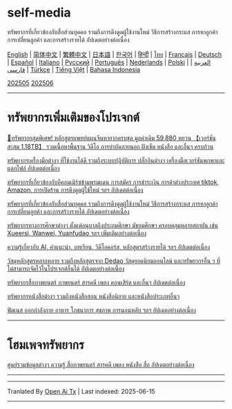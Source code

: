 # self-media
ทรัพยากรที่เกี่ยวข้องกับสื่อส่วนบุคคล รวมถึงการดึงดูดผู้ใช้งานใหม่ วิธีการสร้างกระแส การหาลูกค้า การเปลี่ยนลูกค้า และการสร้างรายได้ อัปเดตอย่างต่อเนื่อง

[English](https://openaitx.github.io/view.html?user=mswnlz&project=self-media&lang=en) | [简体中文](https://openaitx.github.io/view.html?user=mswnlz&project=self-media&lang=zh-CN) | [繁體中文](https://openaitx.github.io/view.html?user=mswnlz&project=self-media&lang=zh-TW) | [日本語](https://openaitx.github.io/view.html?user=mswnlz&project=self-media&lang=ja) | [한국어](https://openaitx.github.io/view.html?user=mswnlz&project=self-media&lang=ko) | [हिन्दी](https://openaitx.github.io/view.html?user=mswnlz&project=self-media&lang=hi) | [ไทย](https://openaitx.github.io/view.html?user=mswnlz&project=self-media&lang=th) | [Français](https://openaitx.github.io/view.html?user=mswnlz&project=self-media&lang=fr) | [Deutsch](https://openaitx.github.io/view.html?user=mswnlz&project=self-media&lang=de) | [Español](https://openaitx.github.io/view.html?user=mswnlz&project=self-media&lang=es) | [Italiano](https://openaitx.github.io/view.html?user=mswnlz&project=self-media&lang=it) | [Русский](https://openaitx.github.io/view.html?user=mswnlz&project=self-media&lang=ru) | [Português](https://openaitx.github.io/view.html?user=mswnlz&project=self-media&lang=pt) | [Nederlands](https://openaitx.github.io/view.html?user=mswnlz&project=self-media&lang=nl) | [Polski](https://openaitx.github.io/view.html?user=mswnlz&project=self-media&lang=pl) | [العربية](https://openaitx.github.io/view.html?user=mswnlz&project=self-media&lang=ar) | [فارسی](https://openaitx.github.io/view.html?user=mswnlz&project=self-media&lang=fa) | [Türkçe](https://openaitx.github.io/view.html?user=mswnlz&project=self-media&lang=tr) | [Tiếng Việt](https://openaitx.github.io/view.html?user=mswnlz&project=self-media&lang=vi) | [Bahasa Indonesia](https://openaitx.github.io/view.html?user=mswnlz&project=self-media&lang=id)



[202505](https://raw.githubusercontent.com/mswnlz/self-media/main/202505.md)
[202506](https://raw.githubusercontent.com/mswnlz/self-media/main/202506.md)

---------------
# ทรัพยากรเพิ่มเติมของโปรเจกต์

[🎁ทรัพยากรสุดพิเศษ! หลักสูตรแพทย์แผนจีนหายากครบชุด มูลค่าเดิม 59,880 หยวน 【เวอร์ชันสะสม 1.18TB】 รวมเนื้อหาพื้นฐาน วิดีโอ การบำบัดภายนอก ฝังเข็ม หนังสือ และอื่นๆ ครบถ้วน](https://github.com/mswnlz/chinese-traditional)

[ทรัพยากรเครื่องมือต่างๆ ที่ใช้งานได้ดี รวมถึงระบบปฏิบัติการ ปลั๊กอินต่างๆ เครื่องมือเวอร์ชันพกพาและแตกไฟล์ อัปเดตต่อเนื่อง](https://github.com/mswnlz/tools)


[ทรัพยากรที่เกี่ยวข้องกับอีคอมเมิร์ซข้ามพรมแดน การสมัคร การชำระเงิน การค้าต่างประเทศ tiktok, Amazon, การเปิดร้าน การดึงดูดผู้ใช้ใหม่ ฯลฯ อัปเดตต่อเนื่อง](https://github.com/mswnlz/cross-border)

[ทรัพยากรที่เกี่ยวข้องกับสื่อส่วนบุคคล รวมถึงการดึงดูดผู้ใช้งานใหม่ วิธีการสร้างกระแส การหาลูกค้า การเปลี่ยนลูกค้า และการสร้างรายได้ อัปเดตอย่างต่อเนื่อง](https://github.com/mswnlz/self-media)

[ ทรัพยากรทางการศึกษาต่างๆ ตั้งแต่อนุบาลถึงประถมศึกษา มัธยมศึกษา ครอบคลุมหลายสถาบัน เช่น Xueersi, Wanwei, Yuanfudao ฯลฯ เพิ่มเติมอย่างต่อเนื่อง](https://github.com/mswnlz/edu-knowlege)

[ความรู้เกี่ยวกับ AI, คำแนะนำ, บทเรียน, วิดีโอคอร์ส, หลักสูตรสร้างรายได้ ฯลฯ อัปเดตต่อเนื่อง](https://github.com/mswnlz/AIknowledge)

[วัสดุหลักสูตรหลากหลาย รวมถึงหลักสูตรจาก Dedao วัสดุยอดนิยมออนไลน์ และทรัพยากรอื่น ๆ ที่ไม่สามารถจัดไว้ในโปรเจกต์อื่นได้ อัปเดตอย่างต่อเนื่อง](https://github.com/mswnlz/curriculum)

[ทรัพยากรสื่อภาพยนตร์ ภาพยนตร์ สารคดี เพลง คอนเสิร์ต และอื่นๆ อัปเดตต่อเนื่อง](https://github.com/mswnlz/movies)

[ทรัพยากรหนังสือต่างๆ รวมถึงหนังสือสอน หนังสือนิยาย และหนังสือประเภทอื่นๆ](https://github.com/mswnlz/book)


[ฟิตเนส ออกกำลังกาย อาหาร โภชนาการ สุขภาพ การนอนหลับ ฯลฯ อัปเดตอย่างต่อเนื่อง](https://github.com/mswnlz/healthy)


---------------

# โฮมเพจทรัพยากร
[ศูนย์รวมข้อมูลต่างๆ ความรู้ สื่อภาพยนตร์ สารคดี เพลง หนังสือ สื่อ อัปเดตอย่างต่อเนื่อง](https://github.com/mswnlz)

---------------

---

Tranlated By [Open Ai Tx](https://github.com/OpenAiTx/OpenAiTx) | Last indexed: 2025-06-15

---